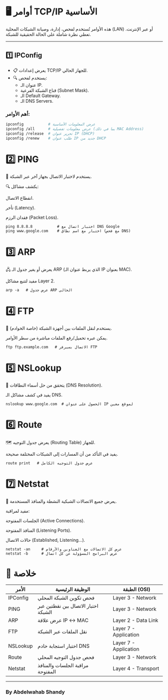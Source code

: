 # 🖥️ أوامر TCP/IP الأساسية

هذه الأوامر تُستخدم لفحص، إدارة، وصيانة الشبكات المحلية (LAN) أو عبر الإنترنت. تعطي نظرة شاملة على الحالة الحقيقية للشبكة.

---

## 1️⃣ IPConfig
- 📋 يعرض إعدادات TCP/IP للجهاز الحالي.
- 🔍 يستخدم لفحص:
  - عنوان الـ IP.
  - قناع الشبكة الفرعية (Subnet Mask).
  - الـ Default Gateway.
  - الـ DNS Servers.

### أهم الأوامر:

```bash
ipconfig           # عرض المعلومات الأساسية
ipconfig /all      # عرض معلومات تفصيلية (بما في ذلك MAC Address)
ipconfig /release  # تحرير عنوان IP (DHCP)
ipconfig /renew    # طلب عنوان IP جديد من DHCP
```
# 2️⃣ PING
📡 يستخدم لاختبار الاتصال بجهاز آخر عبر الشبكة.

🔍 يكشف مشاكل:

انقطاع الاتصال.

تأخر (Latency).

فقدان الرزم (Packet Loss).
```
ping 8.8.8.8           # اختبار اتصال مع DNS Google
ping www.google.com    # اختبار مع اسم نطاق (مع فحص DNS)
```
# 3️⃣ ARP
🖧 يعرض أو يغير جدول الـ ARP (الذي يربط عنوان الـ IP بعنوان MAC).

مفيد لتتبع مشاكل Layer 2.
```
arp -a   # عرض جدول ARP الحالي
```

# 4️⃣ FTP
📁 يستخدم لنقل الملفات بين أجهزة الشبكة (خاصة الخوادم).

يمكن عبره تحميل/رفع الملفات مباشرة من سطر الأوامر.
```
ftp ftp.example.com   # الاتصال بسيرفر FTP
```

# 5️⃣ NSLookup
🔎 يتحقق من حل أسماء النطاقات (DNS Resolution).

يفيد في كشف مشاكل الـ DNS.
```
nslookup www.google.com  # الحصول على عنوان IP لموقع معين
```

# 6️⃣ Route
🗺️ يعرض جدول التوجيه (Routing Table) للجهاز.

يفيد في التأكد من أن المسارات إلى الشبكات المختلفة صحيحة.
```
route print   # عرض جدول التوجيه الكامل
```

# 7️⃣ Netstat
🔗 يعرض جميع الاتصالات الشبكية النشطة والمنافذ المستخدمة.

مفيد لمراقبة:

الجلسات المفتوحة (Active Connections).

المنافذ المفتوحة (Listening Ports).

حالات الاتصال (Established, Listening...).
```
netstat -an     # عرض كل الاتصالات مع العناوين والأرقام
netstat -b      # عرض البرامج المسؤولة عن كل اتصال
```

# 🎯 خلاصة

| الأمر    | الوظيفة الرئيسية                     | الطبقة (OSI)          |
| -------- | ------------------------------------ | --------------------- |
| IPConfig | فحص تكوين الشبكة المحلي              | Layer 3 - Network     |
| PING     | اختبار الاتصال بين نقطتين عبر الشبكة | Layer 3 - Network     |
| ARP      | عرض علاقة IP ↔ MAC                   | Layer 2 - Data Link   |
| FTP      | نقل الملفات عبر الشبكة               | Layer 7 - Application |
| NSLookup | اختبار استجابة خادم DNS              | Layer 7 - Application |
| Route    | فحص جدول التوجيه المحلي              | Layer 3 - Network     |
| Netstat  | مراقبة الجلسات والمنافذ المفتوحة     | Layer 4 - Transport   |

---

### By Abdelwahab Shandy 